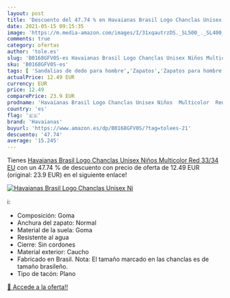 ```yaml
---
layout: post
title: 'Descuento del 47.74 % en Havaianas Brasil Logo Chanclas Unisex Ni'
date: 2021-05-15 09:15:35
image: 'https://m.media-amazon.com/images/I/31xqautrzDS._SL500_._SL400_.jpg'
comments: true
category: ofertas
author: 'tole.es'
slug: 'B0168GFV0S-es Havaianas Brasil Logo Chanclas Unisex Niños Multicolor Red...'
sku: 'B0168GFV0S-es'
tags: [ 'Sandalias de dedo para hombre','Zapatos','Zapatos para hombre','Zapatos y complementos','chanclas','havaianas', ]
actualPrice: 12.49 EUR
currency: EUR
price: 12.49
comparePrice: 23.9 EUR
prodname: 'Havaianas Brasil Logo Chanclas Unisex Niños  Multicolor  Red   33/34 EU'
country: 'es'
flag: '🇪🇸'
brand: 'Havaianas'
buyurl: 'https://www.amazon.es/dp/B0168GFV0S/?tag=tolees-21'
descuento: '47.74'
average: '15.245'
---
```


Tienes [Havaianas Brasil Logo Chanclas Unisex Niños  Multicolor  Red   33/34 EU](https://www.amazon.es/dp/B0168GFV0S/?tag=tolees-21) con un 47.74 % de descuento con precio de oferta de 12.49 EUR (original: 23.9 EUR) en el siguiente enlace!

[![Havaianas Brasil Logo Chanclas Unisex Ni](https://m.media-amazon.com/images/I/31xqautrzDS._SL500_._SL400_.jpg)](https://www.amazon.es/dp/B0168GFV0S/?tag=tolees-21)

ℹ️:

- Composición: Goma
- Anchura del zapato: Normal
- Material de la suela: Goma
- Resistente al agua
- Cierre: Sin cordones
- Material exterior: Caucho
- Fabricado en Brasil. Nota: El tamaño marcado en las chanclas es de tamaño brasileño.
- Tipo de tacón: Plano

[🛒 Accede a la oferta!!](https://www.amazon.es/dp/B0168GFV0S/?tag=tolees-21)
